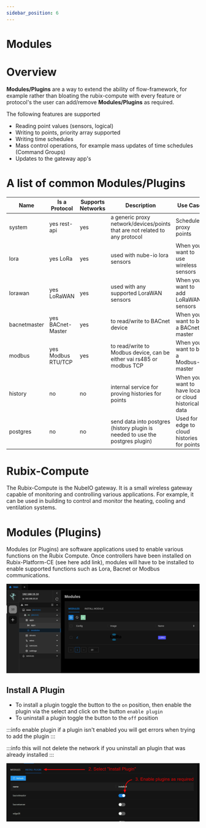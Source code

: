 ```yaml
---
sidebar_position: 6
---
```


# Modules

# Overview

**Modules/Plugins** are a way to extend the ability of flow-framework, for example rather than bloating the
rubix-compute with every feature or protocol's the user can add/remove **Modules/Plugins** as required.

The following features are supported

* Reading point values (sensors, logical)
* Writing to points, priority array supported
* Writing time schedules
* Mass control operations, for example mass updates of time schedules (Command Groups)
* Updates to the gateway app's

# A list of common Modules/Plugins

| Name         | Is a Protocol      | Supports <br/>Networks | Description                                                                   | Use Case                                             | 
|--------------|--------------------|------------------------|-------------------------------------------------------------------------------|------------------------------------------------------|
| system       | yes rest-api       | yes                    | a generic proxy network/devices/points that are not related to any protocol   | Schedules, proxy points                              | 
| lora         | yes LoRa           | yes                    | used with nube-io lora sensors                                                | When you want to use wireless sensors                | 
| lorawan      | yes LoRaWAN        | yes                    | used with any supported LoraWAN sensors                                       | When you want to add LoRaWAN sensors                 | 
| bacnetmaster | yes BACnet-Master  | yes                    | to read/write to BACnet device                                                | When you want to be a BACnet-master                  | 
| modbus       | yes Modbus RTU/TCP | yes                    | to read/write to Modbus device, can be either vai rs485 or modbus TCP         | When you want to be a Modbus-master                  | 
| history      | no                 | no                     | internal service for proving histories for points                             | When you want to have local or cloud historical data | 
| postgres     | no                 | no                     | send data into postgres (history plugin is needed to use the postgres plugin) | Used for edge to cloud histories for points          | 


# Rubix-Compute

The Rubix-Compute is the NubeIO gateway. It is a small wireless gateway capable of monitoring and controlling various
applications. For example, it can be used in building to control and monitor the heating, cooling and ventilation
systems.

# Modules (Plugins)

Modules (or Plugins) are software applications used to enable various functions on the Rubix Compute. Once controllers
have been installed on Rubix-Platform-CE (see here add link), modules will have to be installed to enable supported
functions such as Lora, Bacnet or Modbus communications.

![-](../img/apps/plugins-page.png)

## Install A Plugin

* To install a plugin toggle the button to the `on` position, then enable the plugin via the select and click on the button `enable plugin`
* To uninstall a plugin toggle the button to the `off` position 

:::info enable plugin
if a plugin isn't enabled you will get errors when trying to add the plugin
:::

:::info
this will not delete the network if you uninstall an plugin that was already installed
:::

![-](../img/apps/plugin-install.png)
